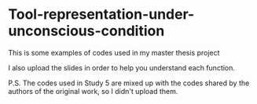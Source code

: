 # Tool-representation-under-unconscious-condition
This is some examples of codes used in my master thesis project

I also upload the slides in order to help you understand each function.

P.S. The codes used in Study 5 are mixed up with the codes shared by the authors of the original work, so I didn't upload them.
